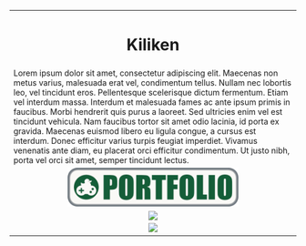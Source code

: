 <table>
  <tr>
    <th>
      <h1>Kiliken
  <tr>
    <td>
      Lorem ipsum dolor sit amet, consectetur adipiscing elit. Maecenas non metus varius, malesuada erat vel, condimentum tellus. Nullam nec lobortis leo, vel tincidunt eros. Pellentesque scelerisque dictum fermentum. Etiam vel interdum massa. Interdum et malesuada            fames ac ante ipsum primis in faucibus. Morbi hendrerit quis purus a laoreet. Sed ultricies enim vel est tincidunt vehicula. Nam faucibus tortor sit amet odio lacinia, id porta ex gravida. Maecenas euismod libero eu ligula congue, a cursus est interdum. Donec            efficitur varius turpis feugiat imperdiet. Vivamus venenatis ante diam, eu placerat orci efficitur condimentum. Ut justo nibh, porta vel orci sit amet, semper tincidunt lectus.
  <tr>
    <td align=center>
      <a href="https://kiliken.github.io/">
        <img align="center" src="PortfolioButton.png" width=300 />
      </a>
  <tr>
    <td align=center>
      <a href="https://github.com/Kiliken">
        <img align="center" src="https://github-readme-stats.vercel.app/api?username=Kiliken&rank_icon=github&theme=dark&card_width=400px&custom_title=Stats&show_icons=true" />
      </a>
  <tr>
    <td align=center>
      <a href="https://github.com/Kiliken">
        <img src="https://github-readme-stats.vercel.app/api/top-langs/?username=Kiliken&rank_icon=github&theme=dark&card_width=400px&custom_title=Languages&layout=compact" />
      </a>
</table>


<!--
**Kiliken/Kiliken** is a ✨ _special_ ✨ repository because its `README.md` (this file) appears on your GitHub profile.

Here are some ideas to get you started:

- 🔭 I’m currently working on ...
- 🌱 I’m currently learning ...
- 👯 I’m looking to collaborate on ...
- 🤔 I’m looking for help with ...
- 💬 Ask me about ...
- 📫 How to reach me: ...
- 😄 Pronouns: ...
- ⚡ Fun fact: ...
-->
